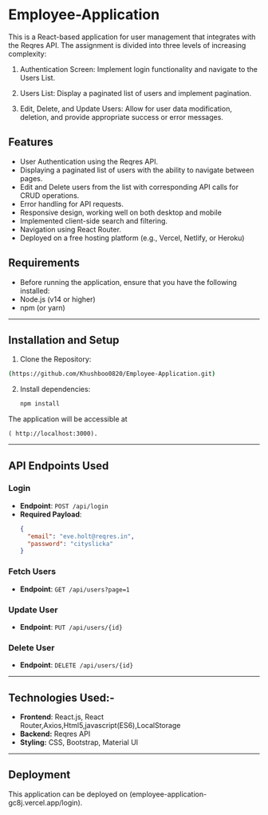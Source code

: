 # Employee-Application

This is a React-based application for user management that integrates with the Reqres API. The assignment is divided into three levels of increasing complexity:

1. Authentication Screen: Implement login functionality and navigate to the Users List.

2. Users List: Display a paginated list of users and implement pagination.

3. Edit, Delete, and Update Users: Allow for user data modification, deletion, and provide appropriate success or error messages.
<u></u>
## Features
- User Authentication using the Reqres API.
- Displaying a paginated list of users with the ability to navigate between pages.
- Edit and Delete users from the list with corresponding API calls for CRUD operations.
- Error handling for API requests.
- Responsive design, working well on both desktop and mobile<br />
- Implemented client-side search and filtering.
- Navigation using React Router.
- Deployed on a free hosting platform (e.g., Vercel, Netlify, or Heroku)<br />

## Requirements
- Before running the application, ensure that you have the following installed:
-  Node.js (v14 or higher)
- npm (or yarn)
---
## Installation and Setup

1. Clone the Repository:
  ```bash
(https://github.com/Khushboo0820/Employee-Application.git)
   ```

2. Install dependencies:
    ```bash
    npm install
    ```
    
The application will be accessible at 
  ```
( http://localhost:3000).
  ```
---

## API Endpoints Used

### Login
- **Endpoint**: `POST /api/login`
- **Required Payload**:
    ```json
    {
      "email": "eve.holt@reqres.in",
      "password": "cityslicka"
    }
    ```

### Fetch Users
- **Endpoint**: `GET /api/users?page=1`

### Update User
- **Endpoint**: `PUT /api/users/{id}`

### Delete User
- **Endpoint**: `DELETE /api/users/{id}`

---

## Technologies Used:-
- **Frontend**: React.js, React Router,Axios,Html5,javascript(ES6),LocalStorage
- **Backend:** Reqres API
- **Styling:** CSS, Bootstrap, Material UI
  
---

## Deployment
This application can be deployed on (employee-application-gc8j.vercel.app/login).
